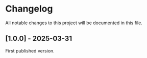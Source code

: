 # Changelog

All notable changes to this project will be documented in this file.

## [1.0.0] - 2025-03-31

First published version.